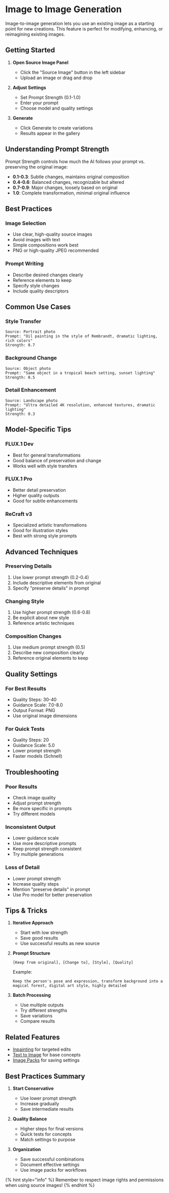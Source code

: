 # Image to Image Generation

Image-to-image generation lets you use an existing image as a starting point for new creations. This feature is perfect for modifying, enhancing, or reimagining existing images.

## Getting Started

1. **Open Source Image Panel**
   - Click the "Source Image" button in the left sidebar
   - Upload an image or drag and drop

2. **Adjust Settings**
   - Set Prompt Strength (0.1-1.0)
   - Enter your prompt
   - Choose model and quality settings

3. **Generate**
   - Click Generate to create variations
   - Results appear in the gallery

## Understanding Prompt Strength

Prompt Strength controls how much the AI follows your prompt vs. preserving the original image:

- **0.1-0.3**: Subtle changes, maintains original composition
- **0.4-0.6**: Balanced changes, recognizable but altered
- **0.7-0.9**: Major changes, loosely based on original
- **1.0**: Complete transformation, minimal original influence

## Best Practices

### Image Selection
- Use clear, high-quality source images
- Avoid images with text
- Simple compositions work best
- PNG or high-quality JPEG recommended

### Prompt Writing
- Describe desired changes clearly
- Reference elements to keep
- Specify style changes
- Include quality descriptors

## Common Use Cases

### Style Transfer
```
Source: Portrait photo
Prompt: "Oil painting in the style of Rembrandt, dramatic lighting, rich colors"
Strength: 0.7
```

### Background Change
```
Source: Object photo
Prompt: "Same object in a tropical beach setting, sunset lighting"
Strength: 0.5
```

### Detail Enhancement
```
Source: Landscape photo
Prompt: "Ultra detailed 4K resolution, enhanced textures, dramatic lighting"
Strength: 0.3
```

## Model-Specific Tips

### FLUX.1 Dev
- Best for general transformations
- Good balance of preservation and change
- Works well with style transfers

### FLUX.1 Pro
- Better detail preservation
- Higher quality outputs
- Good for subtle enhancements

### ReCraft v3
- Specialized artistic transformations
- Good for illustration styles
- Best with strong style prompts

## Advanced Techniques

### Preserving Details
1. Use lower prompt strength (0.2-0.4)
2. Include descriptive elements from original
3. Specify "preserve details" in prompt

### Changing Style
1. Use higher prompt strength (0.6-0.8)
2. Be explicit about new style
3. Reference artistic techniques

### Composition Changes
1. Use medium prompt strength (0.5)
2. Describe new composition clearly
3. Reference original elements to keep

## Quality Settings

### For Best Results
- Quality Steps: 30-40
- Guidance Scale: 7.0-8.0
- Output Format: PNG
- Use original image dimensions

### For Quick Tests
- Quality Steps: 20
- Guidance Scale: 5.0
- Lower prompt strength
- Faster models (Schnell)

## Troubleshooting

### Poor Results
- Check image quality
- Adjust prompt strength
- Be more specific in prompts
- Try different models

### Inconsistent Output
- Lower guidance scale
- Use more descriptive prompts
- Keep prompt strength consistent
- Try multiple generations

### Loss of Detail
- Lower prompt strength
- Increase quality steps
- Mention "preserve details" in prompt
- Use Pro model for better preservation

## Tips & Tricks

1. **Iterative Approach**
   - Start with low strength
   - Save good results
   - Use successful results as new source

2. **Prompt Structure**
   ```
   [Keep from original], [Change to], [Style], [Quality]
   ```
   Example:
   ```
   Keep the person's pose and expression, transform background into a magical forest, digital art style, highly detailed
   ```

3. **Batch Processing**
   - Use multiple outputs
   - Try different strengths
   - Save variations
   - Compare results

## Related Features

- [Inpainting](inpainting.md) for targeted edits
- [Text to Image](text-to-image.md) for base concepts
- [Image Packs](image-packs.md) for saving settings

## Best Practices Summary

1. **Start Conservative**
   - Use lower prompt strength
   - Increase gradually
   - Save intermediate results

2. **Quality Balance**
   - Higher steps for final versions
   - Quick tests for concepts
   - Match settings to purpose

3. **Organization**
   - Save successful combinations
   - Document effective settings
   - Use image packs for workflows

{% hint style="info" %}
Remember to respect image rights and permissions when using source images!
{% endhint %}
